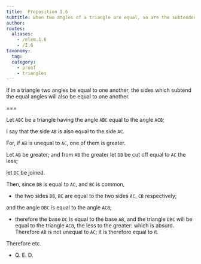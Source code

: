 ```yaml
---
title:  Proposition I.6
subtitle: when two angles of a triangle are equal, so are the subtended sides
author:
routes:
  aliases:
    - /elem.1.6
    - /I.6
taxonomy:
  tag:
  category:
    - proof
    - triangles
---
```


If in a triangle two angles be equal to one another, the sides which subtend the equal angles will also be equal to one another.

===

Let `ABC` be a triangle having the angle `ABC` equal to the angle `ACB`; 

I say that the side `AB` is also equal to the side `AC`.

For, if `AB` is unequal to `AC`, one of them is greater.

Let `AB` be greater; and from `AB` the greater let `DB` be cut off equal to `AC` the less;

let `DC` be joined. 

Then, since `DB` is equal to `AC`, and `BC` is common, 

- the two sides `DB`, `BC` are equal to the two sides `AC`, `CB` respectively;

and the angle `DBC` is equal to the angle `ACB`; 

- therefore the base `DC` is equal to the base `AB`, and the triangle `DBC` will be equal to the triangle `ACB`, the less to the greater: which is absurd. Therefore `AB` is not unequal to `AC`; it is therefore equal to it.

Therefore etc.

- Q. E. D.


